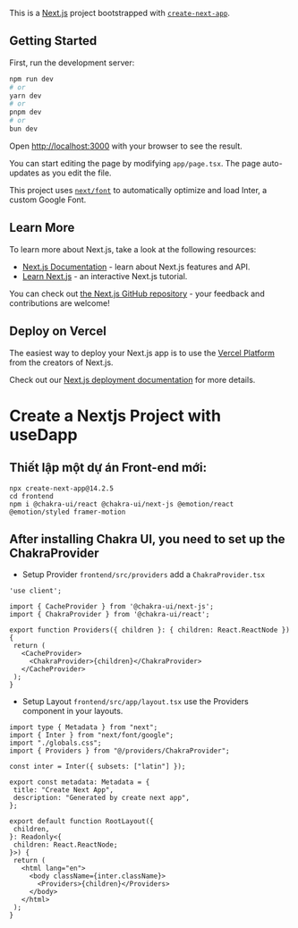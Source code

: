 This is a [Next.js](https://nextjs.org/) project bootstrapped with [`create-next-app`](https://github.com/vercel/next.js/tree/canary/packages/create-next-app).

## Getting Started

First, run the development server:

```bash
npm run dev
# or
yarn dev
# or
pnpm dev
# or
bun dev
```

Open [http://localhost:3000](http://localhost:3000) with your browser to see the result.

You can start editing the page by modifying `app/page.tsx`. The page auto-updates as you edit the file.

This project uses [`next/font`](https://nextjs.org/docs/basic-features/font-optimization) to automatically optimize and load Inter, a custom Google Font.

## Learn More

To learn more about Next.js, take a look at the following resources:

- [Next.js Documentation](https://nextjs.org/docs) - learn about Next.js features and API.
- [Learn Next.js](https://nextjs.org/learn) - an interactive Next.js tutorial.

You can check out [the Next.js GitHub repository](https://github.com/vercel/next.js/) - your feedback and contributions are welcome!

## Deploy on Vercel

The easiest way to deploy your Next.js app is to use the [Vercel Platform](https://vercel.com/new?utm_medium=default-template&filter=next.js&utm_source=create-next-app&utm_campaign=create-next-app-readme) from the creators of Next.js.

Check out our [Next.js deployment documentation](https://nextjs.org/docs/deployment) for more details.


# Create a Nextjs Project with useDapp

## Thiết lập một dự án Front-end mới:

```
npx create-next-app@14.2.5
cd frontend
npm i @chakra-ui/react @chakra-ui/next-js @emotion/react @emotion/styled framer-motion
```
## After installing Chakra UI, you need to set up the ChakraProvider 

 - Setup Provider `frontend/src/providers` add a `ChakraProvider.tsx`

 ```
'use client';

import { CacheProvider } from '@chakra-ui/next-js';
import { ChakraProvider } from '@chakra-ui/react';

export function Providers({ children }: { children: React.ReactNode }) {
  return (
    <CacheProvider>
      <ChakraProvider>{children}</ChakraProvider>
    </CacheProvider>
  );
}
 ```

 - Setup Layout `frontend/src/app/layout.tsx` use the Providers component in your layouts.

 ```
import type { Metadata } from "next";
import { Inter } from "next/font/google";
import "./globals.css";
import { Providers } from "@/providers/ChakraProvider";

const inter = Inter({ subsets: ["latin"] });

export const metadata: Metadata = {
  title: "Create Next App",
  description: "Generated by create next app",
};

export default function RootLayout({
  children,
}: Readonly<{
  children: React.ReactNode;
}>) {
  return (
    <html lang="en">
      <body className={inter.className}>
        <Providers>{children}</Providers>
      </body>
    </html>
  );
}

 ```





